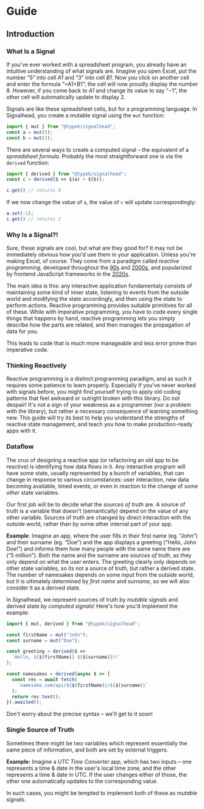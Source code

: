 # Guide

## Introduction

### What Is a Signal
If you've ever worked with a spreadsheet program, you already have an intuitive understanding of what signals are. Imagine you open Excel, put the number “5” into cell _A1_ and “3” into cell _B1_. Now you click on another cell and enter the formula “=A1+B1”; the cell will now proudly display the number 8. However, if you come back to _A1_ and change its value to say “−1”, the other cell will automatically update to display 2.

Signals are like these spreadsheet cells, but for a programming language. In Signalhead, you create a mutable signal using the `mut` function:
```ts
import { mut } from "@typek/signalhead";
const a = mut(5);
const b = mut(3);
```
There are several ways to create a computed signal – the equivalent of a _spreadsheet formula_. Probably the most straightforward one is via the `derived` function:
```ts
import { derived } from "@typek/signalhead";
const c = derived($ => $(a) + $(b));

c.get() // returns 8
```
If we now change the value of `a`, the value of `c` will update correspondingly:
```ts
a.set(-1);
c.get() // returns 2
```

### Why Is a Signal?!
Sure, these signals are cool, but what are they good for? It may not be immediately obvious how you'd use them in your application. Unless you're making Excel, of course. They come from a paradigm called _reactive programming_, developed throughout the [90s](https://dl.acm.org/doi/pdf/10.1145/258949.258973) and [2000s](https://docs.racket-lang.org/frtime/), and popularized by frontend JavaScript frameworks in the [2020s](https://svelte.dev/blog/runes#signal-boost).

The main idea is this: any interactive application fundamentaly consists of maintaining some kind of inner state, listening to events from the outside world and modifying the state accordingly, and then using the state to perform actions. Reactive programming provides suitable primitives for all of these. While with imperative programming, you have to code every single things that happens by hand, reactive programming lets you simply describe how the parts are related, and then manages the propagation of data for you.

This leads to code that is much more manageable and less error prone than imperative code.

### Thinking Reactively
Reactive programming is a distinct programming paradigm, and as such it requires some patience to learn properly. Especially if you've never worked with signals before, you might find yourself trying to apply old coding patterns that feel awkward or outright broken with this library. Do not despair! It's not a sign of your weakness as a programmer (nor a problem with the library), but rather a necessary consequence of learning something new. This guide will try its best to help you understand the strengths of reactive state management, and teach you how to make production-ready apps with it.

### Dataflow
The crux of designing a reactive app (or refactoring an old app to be reactive) is identifying how data flows in it. Any interactive program will have some state, usually represented by a bunch of variables, that can change in response to various circumstances: user interaction, new data becoming available, timed events, or even in reaction to the change of _some other_ state variables.

Our first job will be to decide what the _sources of truth_ are. A source of truth is a variable that doesn't (semantically) depend on the value of any other variable. Sources of truth are changed by direct interaction with the outside world, rather than by some other internal part of your app.

**Example**: Imagine an app, where the user fills in their first name (eg. “John”) and their surname (eg. “Doe”) and the app displays a greeting (“Hello, John Doe!”) and informs them how many people with the same name there are (“5 million”). Both the name and the surname are _sources of truth_, as they only depend on what the user enters. The greeting clearly only depends on other state variables, so its not a source of truth, but rather a derived state. The number of namesakes depends on some input from the outside world, but it is ultimately determined by _first name_ and _surname_, so we will also consider it as a derived state.

In Signalhead, we represent sources of truth by _mutable signals_ and derived state by _computed signals_! Here's how you'd implement the example:

```ts
import { mut, derived } from "@typek/signalhead";

const firstName = mut("John");
const surname = mut("Doe");

const greeting = derived($ =>
  `Hello, ${$(firstName)} ${$(surname)})!`
);

const namesakes = derived(async $ => {
  const res = await fetch(
    `namesake.com/api/${$(firstName)}/${$(surname)}`
  );
  return res.text();
}).awaited();
```
Don't worry about the precise syntax – we'll get to it soon!

### Single Source of Truth
Sometimes there might be two variables which represent essentially the same piece of information, and both are set by external triggers.

**Example:** Imagine a _UTC Time Converter_ app, which has two inputs – one represents a time & date in the user's local time zone, and the other represents a time & date in UTC. If the user changes either of those, the other one automatically updates to the corresponding value.

In such cases, you might be tempted to implement both of these as _mutable signals_.
